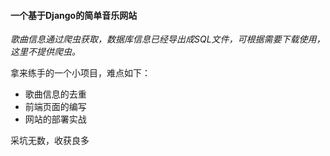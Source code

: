 ####  一个基于Django的简单音乐网站

*歌曲信息通过爬虫获取，数据库信息已经导出成SQL文件，可根据需要下载使用，这里不提供爬虫。*

拿来练手的一个小项目，难点如下：

- 歌曲信息的去重
- 前端页面的编写
- 网站的部署实战



采坑无数，收获良多





